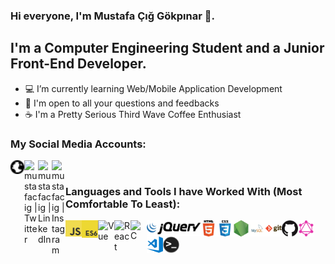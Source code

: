 ### Hi everyone, I'm Mustafa Çığ Gökpınar 👋.
## I'm a Computer Engineering Student and a Junior Front-End Developer.
- 💻 I’m currently learning Web/Mobile Application Development
- 👯 I'm open to all your questions and feedbacks
- ☕ I'm a Pretty Serious Third Wave Coffee Enthusiast

### My Social Media Accounts:

[<img align="left" alt="mustafacig.com" width="22px" src="https://raw.githubusercontent.com/iconic/open-iconic/master/svg/globe.svg" />][website]
[<img align="left" alt="mustafacig | Twitter" width="22px" src="https://cdn.jsdelivr.net/npm/simple-icons@v3/icons/twitter.svg" />][twitter]
[<img align="left" alt="mustafacig | LinkedIn" width="22px" src="https://cdn.jsdelivr.net/npm/simple-icons@v3/icons/linkedin.svg" />][linkedin]
[<img align="left" alt="mustafacig | Instagram" width="22px" src="https://cdn.jsdelivr.net/npm/simple-icons@v3/icons/instagram.svg" />][instagram]

<br />

### Languages and Tools I have Worked With (Most Comfortable To Least):
[<img align="left" alt="JavaScript" width="26px" src="https://raw.githubusercontent.com/github/explore/80688e429a7d4ef2fca1e82350fe8e3517d3494d/topics/javascript/javascript.png" />](https://developer.mozilla.org/en-US/docs/Web/JavaScript)
[<img align="left" alt="ES6" width="26px" src="https://github.com/MarioTerron/logo-images/blob/master/logos/es6.png" />](https://es6.io/)
[<img align="left" alt="Vue" width="26px" src="https://github.com/jalbertsr/logo-badge-images/blob/master/img/rsz_vue.png?raw=true" />](https://vuejs.org/)
[<img align="left" alt="React" width="26px" src="https://raw.githubusercontent.com/jalbertsr/logo-badge-images/master/img/react_logo.png" />](https://reactjs.org/)
[<img align="left" alt="C" width="26px" src="https://i.imgur.com/zINUxVf.png" />](https://en.wikipedia.org/wiki/C_(programming_language))
[<img align="left" alt="Jquery" width="86px" src="https://github.com/Iggy-Codes/logo-images/blob/master/logos/jquery.png" />](https://jquery.com/)
[<img align="left" alt="HTML5" width="26px" src="https://raw.githubusercontent.com/github/explore/80688e429a7d4ef2fca1e82350fe8e3517d3494d/topics/html/html.png" />](https://en.wikipedia.org/wiki/HTML5)
[<img align="left" alt="CSS3" width="26px" src="https://raw.githubusercontent.com/github/explore/80688e429a7d4ef2fca1e82350fe8e3517d3494d/topics/css/css.png" />](https://developer.mozilla.org/en-US/docs/Archive/CSS3#:~:text=CSS3%20is%20the%20latest%20evolution,flexible%20box%20or%20grid%20layouts.)
[<img align="left" alt="Node.js" width="26px" src="https://raw.githubusercontent.com/github/explore/80688e429a7d4ef2fca1e82350fe8e3517d3494d/topics/nodejs/nodejs.png" />](https://nodejs.org/en/)
[<img align="left" alt="MySQL" width="26px" src="https://raw.githubusercontent.com/github/explore/80688e429a7d4ef2fca1e82350fe8e3517d3494d/topics/mysql/mysql.png" />](https://www.mysql.com/)
[<img align="left" alt="Git" width="26px" src="https://raw.githubusercontent.com/github/explore/80688e429a7d4ef2fca1e82350fe8e3517d3494d/topics/git/git.png" />](https://git-scm.com/)
[<img align="left" alt="GitHub" width="26px" src="https://raw.githubusercontent.com/github/explore/78df643247d429f6cc873026c0622819ad797942/topics/github/github.png" />](https://github.com/)
[<img align="left" alt="GraphQL" width="26px" src="https://raw.githubusercontent.com/github/explore/80688e429a7d4ef2fca1e82350fe8e3517d3494d/topics/graphql/graphql.png" />](https://graphql.org/)
[<img align="left" alt="Visual Studio Code" width="26px" src="https://raw.githubusercontent.com/github/explore/80688e429a7d4ef2fca1e82350fe8e3517d3494d/topics/visual-studio-code/visual-studio-code.png" />](https://code.visualstudio.com/)
[<img align="left" alt="Terminal" width="26px" src="https://raw.githubusercontent.com/github/explore/80688e429a7d4ef2fca1e82350fe8e3517d3494d/topics/terminal/terminal.png" />](https://www.microsoft.com/en-us/p/windows-terminal/9n0dx20hk701)

<br />
<br />

[website]: https://mcig.github.io/My-Test-Website/HomePage/home.html
[instagram]: https://instagram.com/cigmustafa/
[twitter]: https://twitter.com/CGokpinar
[linkedin]: https://www.linkedin.com/in/mustafa-çığ-gökpınar-462992193
